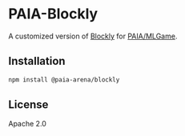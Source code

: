 # PAIA-Blockly

A customized version of [Blockly](https://github.com/google/blockly) for [PAIA/MLGame](https://github.com/PAIA-Playful-AI-Arena/MLGame).

## Installation

```bash
npm install @paia-arena/blockly
```

## License

Apache 2.0
